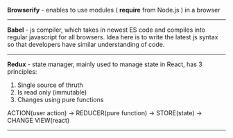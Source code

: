 **Browserify** - enables to use modules ( **require** from Node.js ) in a browser

--------------------------------------------------------------------------------------------------------------------------------------------------

**Babel** - js compiler, which takes in newest ES code and compiles into regular javascript for all browsers.
Idea here is to write the latest js syntax so that developers have similar understanding of code.

--------------------------------------------------------------------------------------------------------------------------------------------------

**Redux** - state manager, mainly used to manage state in React, has 3 principles:
1) Single source of thruth
2) Is read only (immutable)
3) Changes using pure functions

ACTION(user action) -> REDUCER(pure function) -> STORE(state) -> CHANGE VIEW(react)

--------------------------------------------------------------------------------------------------------------------------------------------------
